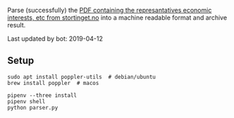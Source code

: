 Parse (successfully) the [PDF containing the represantatives economic interests, etc from stortinget.no](https://www.stortinget.no/no/Stortinget-og-demokratiet/Representantene/Okonomiske-interesser/) into a machine readable format and archive result.

Last updated by bot: 2019-04-12

## Setup
    sudo apt install poppler-utils  # debian/ubuntu
    brew install poppler  # macos

    pipenv --three install
    pipenv shell
    python parser.py
